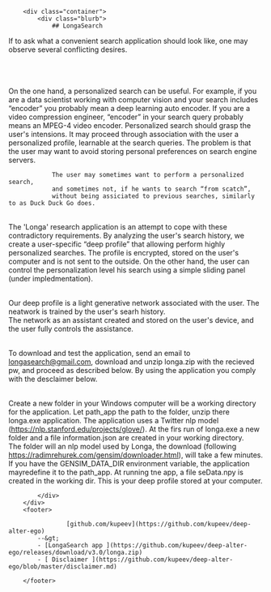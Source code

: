
		
		

		<div class="container">
    		<div class="blurb">
        		## LongaSearch 
			
				 
&#10;				If to ask what a convenient search application should look like,
				one may observe several conflicting desires.
				
&#10;				  
&#10;				  
&#10;					
				On the one hand, a personalized search can be useful. For example, 
				if you are a data scientist working with computer vision
				and your search includes “encoder” you probably mean
				a deep learning auto encoder.
				If you are a video compression engineer, “encoder” in your
				search query probably means an MPEG-4 video encoder. 
				Personalized search should grasp the user's intensions.
				It may proceed through association with the user a personalized profile, 
				learnable at the search queries.
				The problem is that the user may want to avoid storing 
				personal preferences on search engine servers.
					
				  
&#10;				  
						 
					  
				The user may sometimes want to perform a personalized search, 
				and sometimes not, if he wants to search “from scatch”, 
				without being assiciated to previous searches, similarly to as Duck Duck Go does.
					
				  
	
				  
&#10;					
				The 'Longa' research application is an attempt to cope with these contradictory requirements.
				By analyzing the user's search history, we create a user-specific “deep profile” that allowing
				perform highly personalized searches. 
				The profile is encrypted, stored on the user's computer and is not sent to the outside.
				On the other hand, the user can control the personalization level his search 
				using a simple sliding panel (under impledmentation).
					
				  
		
				  
&#10;					
				Our deep profile is a light generative network associated with the user. 
				The neatwork is trained  by the user's searh history.	
				The network as an assistant created and stored on the user's device, 
				and the user fully controls the assistance.
					
				  
						
				  
&#10;					
				To download and test the application, send an email to longasearch@gmail.com,
				download and unzip longa.zip with the recieved pw, and proceed as described below.
				By using the application you comply with the desclaimer below. 
					
				  
	
				  
&#10;					
				Create a new folder in your Windows computer 
				will be a working directory for the application. 
				Let path_app the path to the folder, unzip there longa.exe application. 
				The application uses a Twitter nlp model (https://nlp.stanford.edu/projects/glove/).
				At the firs run of longa.exe a new folder <glove-twitter-25> and a file
				information.json are created in your working directory.  
				The folder will an nlp model used by Longa, the download
				(following https://radimrehurek.com/gensim/downloader.html),
				will take a few minutes. If you have the GENSIM_DATA_DIR environment variable, 
				the application mayredefine it to the path_app. 
				At running tne app, a file seData.npy is created in the working dir. 
				This is your deep profile stored at your computer.					
				</glove-twitter-25> 	
					

    		</div>
		</div>
		<footer>    
    		
        	    	[github.com/kupeev](https://github.com/kupeev/deep-alter-ego)  
			--&gt;
			- [LongaSearch app ](https://github.com/kupeev/deep-alter-ego/releases/download/v3.0/longa.zip)			
			- [ Disclaimer ](https://github.com/kupeev/deep-alter-ego/blob/master/disclaimer.md)
			
		</footer>
	


 
